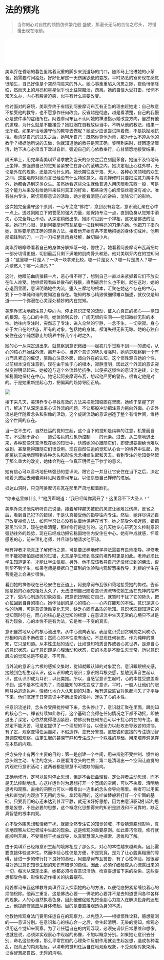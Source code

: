 # 法的预兆

> 当你的心对自性的领悟仿佛繁花般
> 盛放，那漫长无际的苦恼之尽头，
> 将慢慢出现在眼前。

<iframe frameborder="0" marginwidth="0" marginheight="0" width=500 height=86 src="./mp3/3-1.mp3"></iframe>

美琪乔在昏暗的暮色里踏着沉重的脚步来到道场的门口，随即马上钻进她的小茅舍。她需要时间独处，好好化解这一天伤痛欲绝的变故。平时熟悉的寮房现在感觉很陌生，自己好像是个突然闯进来的外人。她心事重重陷入沉思之际，夜色悄悄降临，然而天上的月亮和星星似乎也比往常黯淡，疏离。她的自信大受打击，怅惘不知怎么办，内心有股紧迫感，似乎有什么需要改变。

检讨面对的窘境，美琪乔终于省悟到阿姜摩诃布瓦有正当的理由赶她走：自己故意不接受他的教导，也不愿意作任何改变。反省越是彻底，越是看清楚，自己的我慢心是整件事的症结所在。阿姜摩诃布瓦不认同她的禅法指示她改变方向，自然有他的道理，为什么就是不能接受？她耽溺在自我放纵当中，不听从他的教法，结果一无所成。如果听话地遵守他的教导去做呢？她至少应该尝试照着做，不是执拗地抗拒。看清楚自己的过失之后，她呵斥自己：既然你尊他为师，那为什么不遵从他的教学？根据他所说的去做，你就知道他的教导是否正确。黎明到来时，疑团逐渐厘清，她下决心必须当下改过自新，强迫自己的心依教奉行，心甘情愿地接受结果。

隔天早上，用完早斋美琪乔请求放免当天的杂务之后立刻回茅舍，她迫不及待地马上坐禅，想强迫自己的觉知紧紧安住在身心的范畴之内。她决定阻止心往外攀，无论是外在的现象，还是其他什么的。她长期往返于鬼、天人、各种心灵领域的众生之间，这些境界对她而言已经没有什么特殊意义。每次禅修时只要把注意力集中向外，她都会遇到这类众生。虽然她看这些众生就像普通人用肉眼看东西一般，可是这个能力从来没有给她带来任何真正的好处，那些染污心的烦恼丝毫没有减少。唯有往内专注，密切观察意识的活动，她才能看清楚心的杂染，消除它们的影响。

这次她完全遵守这个原则，一心专注念“佛陀”，念到没有妄念，意识流汇聚在心中一点上。透过刚刚立下的誓愿的强大力量，她保持专注一点，直到色身从觉知中消失，心完全静止不动。从深定稍微出来，她即时见到一个禅相，这次是佛法的征兆。她打开心眼，见到阿姜摩诃布瓦拿着一把锋利明亮的刀走向她。他把刀子指向她，宣称要示范正确的观身方法。接着他开始有条不紊地把她的身体切成片。他用那把锋利的刀，一刀一刀把整具肉身肢解，越切越小片。

美琪乔眼睁睁看着自己的身体分解掉落一地，愣住了。她看着阿姜摩诃布瓦再把每一部分切得更细，切到最后只剩下满地的肌肉骨头和筋。他对美琪乔内在的觉知问道：“这里哪一片是人？一块一块拿来比较，哪一片是女人？哪一片是男人？哪一片诱惑人？哪一片漂亮？”

这时，她眼前血肉狼藉一片，恶心得不得了，想到自己一直以来紧抓着它们不放实在叫人难受。她继续观看四处散布的残骸，直到最后什么也不剩。就在这时，她的心退回里面，意识明确地往内流，堕入三摩地的根本，汇聚在她这个存在的中心，剩下一个单纯和谐的觉知独自存在。能知的核心精致微细得难以描述，就仅仅是知道——一个弥漫在心灵深处精妙的内在觉知。

美琪乔坚决地把注意力导向内，停止意识正常的流动，证入心真正的核心——觉知的根源。在心口的中间，她体验到玄妙、广阔无垠的空间——觉知微妙无形的本性。她往内专注时，突然忘了专注，进入全然的宁静，一念不生，一切空寂。身心处于大自在的状态，所有的对象，包括她的身体，都消失得无影无踪。她的心独自安住在这个纯然静止的境界中好几个小时之久。

她的心一从深定退出来，就觉察到意识微细——起初几乎觉察不到——的波动，从心的核心开始往外流，离开中心。当这个意识的势头增强时，她清楚观察到一个有力而且紧迫的催促，驱动心注意外面，趋向外在的认知。这个惯性源自她的个性，以前根本没有注意到，现在由于处于心的根本，寂静澄明，因此这个外流的意识突然变得明显起来。她被迫与这个外流趋势抗争，以便把这惯性的意识流逆转，让觉知稳固地保持在中心。她记起阿姜摩诃布瓦，想起他严厉的警告，很肯定他是对的。于是她重新提起心力，把偏离的趋势导回正轨。

![](./img/3-1.webp)

接下来几天，美琪乔专心寻找有效的方法来把觉知稳固在里面。她终于掌握了窍门，解决了从深定出来心识外流的问题，不让那股冲动把注意力拖向外面。心识外流总是伴随着念头和影像的活动，这个旋转流动的意识创造了整个有情世间，维持这个世间的存在。

当一念不生时，自然任运的觉知生起，这个当下的觉知是纯粹的注意，机警而自在，不受制于身心——遭受名色的幻象所控制——的元素。过去，从三摩地退出来，各种影像凭空浮现在她的知觉中，诱惑她的心跟随它们，即使想要拒绝也难以做到，甚至觉得跟随它们很受用。现在自然任运的觉知从心合一的境界中生起，她能离执无染地观察到各种念头和影像念念相续生起和灭去。看到专注的觉知竟然起了那么重大的改变，她体会到在一位真正明师座下参学的意义。

她有信心可以善巧地扭转强劲的意识流，跟它合一并且让它安住在当下之后，决定硬着头皮回去诺岩洞拜见阿姜摩诃布瓦，以便禀告自己禅修的进展。

抵达山洞时，只见阿姜摩诃布瓦在那里严肃地板着脸孔。

“你来这里做什么？”他厉声喝道：“我已经叫你离开了！这里容不下大圣人！”

美琪乔央求他先听听自己说话，接着解释那天被赶的风波让她难过伤痛，反省之后，看到自己犯下的错误，于是认真接受他的指导往内专注。然后，她详尽讲述自己改变禅修方法，如何学习让心没有执着地保持在当下。她之前受外境迷惑，错把邪见当宝贝，现在她看清楚，那样修行是徒劳的。这几天她专心研究怎么控制意识强劲往外的趋势，现在已经成功把它稳固地往内安住在中心。她有种成就感，怀着感恩的心，前来顶礼老师，并且谦恭地请求他原谅。

唯有禅者才能真正了解修行之道，可是要正确地修学禅法需要有良师指导。禅修老师不能犯哪怕是细微的过错，尤其是学生修到高深的境界时更是如此。老师必须比学生知道更多，才能让学生信服。另外，他不应该教导自己还没修证到的佛法，否则帮不到学生。如果老师是根据自己证到的体验和内观智慧来教导，利根的学生在菩提道上会进步很快。

看到她的禅修现在已经安住在正道上，阿姜摩诃布瓦很和蔼地接受她的悔过。告诉她是她的心跟鬼相处太久了，无法控制自己随着意识流流转使她生活在鬼神的摆布之下，受内心制造的幻象奴役。把意识扭转回它自己，就暂时干扰了它的势头，把心拉回到自身的核心。她体验到的是心的核心——心内在能知的本性。意识是这心性的功用，可是意识活动变化无常，缺乏心固有品质的觉知。意识状态跟知道它的觉知同时存在，而心的核心是这觉知的根源；在意识流中生灭无常的心境只不过是有为现象，心的本性不是有为法，它是唯一不变的真实。

意识自然地从心的核心流出来，从中心流向表层。表层意识受到贪嗔痴之风吹动，形相和内涵不断改变；然而心的本性没有活动，不显现任何状态，作为纯粹的觉知，它只是知道。从本性生起的活动，比如觉知物质世界或者心灵世界，是源自心的意识状态。由于意识即是心理活动和状态，它的本质是不断生灭无常，所以意识层次的觉知总是不稳定、不可靠。

当外流的意识与六根的感知交集时，觉知就跟认知的对象混合。意识跟眼根交感，接触到色相生起认识，这认识即成为眼识；意识跟耳根交感，接触到声音生起认识，这认识即成为耳识；以此类推。所以，当感官意识生起时，心的本性受遮盖看不到。这不是本性消失了，而是能知的本性变成了意识。平时，一般人让他们的眼睛耳朵追逐色声，情绪化地介入认知到的对象，唯有这些感官对象都消失了才平静下来。他们沉迷于日常意识中不断出没的鬼神，迷失了心的本性。

把意识流逆转，念头会受阻扰停顿下来。念头停止了，意识就汇聚在里面，跟能知的核心合一。禅者持续如此修行，这个基础会变得在任何情况之下都不动摇，即使退出了深定，心依然觉得稳固紧密，仿佛没有任何东西可以干扰心内在的专注。虽然定不能灭苦，可是定提供了一个理想的平台，以便全力以赴攻击导致苦的烦恼。有了定，观察变得任运自如，不假造作，念充分警觉。这敏锐和直接的专注协助智慧调查和观察。由定生起的甚深宁静和专注成为一个殊胜的基础，用来培养洞见存在本质的内观。

把念头停止有两个主要的目的：第一是创建一个空间，用来辨别不受控制、惯性的念头跟主动、专注的念头，以便看清念头的性质；第二是清理出一个空间让直觉的内观进行意识活动；这两者都是智慧不可或缺的面向。

正确地修行，定可以暂时停止思想，但是不会扭曲理智。定让禅者主动思想，而不是无法控制地想。心这样运作时为思想打开一个宽阔的空间，可以不执着、清明地思考和观察。直接的洞察力可以一眼看出一连串的念头会导向哪里。禅者可以用离执和直觉的内观放下无用的念头，拿起有用的，这样做替般若打好一个牢固的基础。只要我们的心还未达到甚深平静，就无法好好思想，因为由意识驱动引起的思想是妄想，不是必要的思想，这个概念化思想得来的知识是肤浅和不可靠的，缺乏真智慧的根本内观。

心不受外围思想和情绪干扰，就能全然专注它的知觉领域，不受猜测臆想影响，真实地观察从知觉领域中生起的现象。这是修观的重要原则。如此善巧修观，修行就能顺利开展，不受猜想干扰或误导，以真智慧深入地探索、思维和了解。

由于美琪乔已经跟意识生起的境界相应了那么久，对心的本性越来越疏离，因此需要直接体验这本性。然而体验心性仅是方便，不是究竟，是为了让心脱离粗重的障碍，替进一步的修行打下良好的基础。阿姜摩诃布瓦警告，有了心性体验，她很容易对透过意识知觉生起的知识有错觉的自信。因此，必须仔细检查从心流露出来的一切。每次从深定出来，她都必须检查意识活动，检查妄想留下来的杂染，这些妄想都受色相、影像和造作相关的执着摆布。

阿姜摩诃布瓦这样教导美琪乔深入探索她的心的方法，以便彻底把紧紧缠绕着心的烦恼根除。他再三重复，这是佛法心要——佛法的心要并不是去知道世间各种各样的现象。人的心自然执着色身，因此他催促她先把全副心力投入在解决色身的迷思上。他提醒修慧应从身体修起，目的是要直接观透色身的本质。

他教她修观身法门要用任运自在的观察力，以免堕入——根据惯性诠释，臆想猜测的——意识分别。在意识和心的核心合一之后，会生起清明、无染的觉知，修观必须用这个觉知来观察。为了让任运自在的内观浮现，必须先调伏日常思维和想像。也就是说，必须如实观察心中现起的影像，不加以概念分别。如果她让意识去分别、命名这些影像，那么平常世俗的心理条件反射作用就会生起妄想，造成各种混乱，跟真正的内观相反。以清晰的觉知任运自在地观察现象，不受观察对象束缚，证得智慧那自然、无碍的清明。

